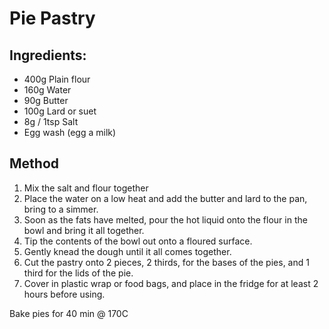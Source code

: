 # Pie Pastry

## Ingredients:

* 400g Plain flour
* 160g Water
* 90g Butter
* 100g Lard or suet
* 8g / 1tsp Salt
* Egg wash (egg a milk)

## Method

1. Mix the salt and flour together
2. Place the water on a low heat and add the butter and lard to the pan, bring to a simmer.
3. Soon as the fats have melted, pour the hot liquid onto the flour in the bowl and bring it all together.
4. Tip the contents of the bowl out onto a floured surface.
5. Gently knead the dough until it all comes together.
6. Cut the pastry onto 2 pieces, 2 thirds, for the bases of the pies, and  1 third for the lids of the pie.
7. Cover in plastic wrap or food bags, and place in the fridge for at least 2 hours before using.

Bake pies for 40 min @ 170C
